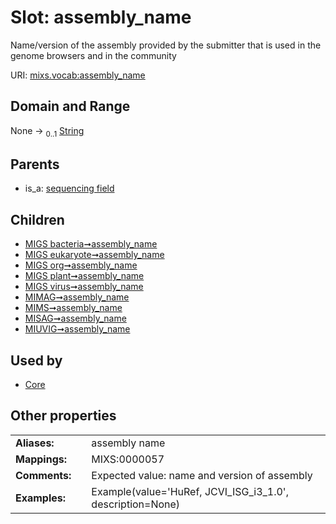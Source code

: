 
# Slot: assembly_name


Name/version of the assembly provided by the submitter that is used in the genome browsers and in the community

URI: [mixs.vocab:assembly_name](https://w3id.org/mixs/vocab/assembly_name)


## Domain and Range

None &#8594;  <sub>0..1</sub> [String](types/String.md)

## Parents

 *  is_a: [sequencing field](sequencing_field.md)

## Children

 *  [MIGS bacteria➞assembly_name](MIGS_bacteria_assembly_name.md)
 *  [MIGS eukaryote➞assembly_name](MIGS_eukaryote_assembly_name.md)
 *  [MIGS org➞assembly_name](MIGS_org_assembly_name.md)
 *  [MIGS plant➞assembly_name](MIGS_plant_assembly_name.md)
 *  [MIGS virus➞assembly_name](MIGS_virus_assembly_name.md)
 *  [MIMAG➞assembly_name](MIMAG_assembly_name.md)
 *  [MIMS➞assembly_name](MIMS_assembly_name.md)
 *  [MISAG➞assembly_name](MISAG_assembly_name.md)
 *  [MIUVIG➞assembly_name](MIUVIG_assembly_name.md)

## Used by

 * [Core](Core.md)

## Other properties

|  |  |  |
| --- | --- | --- |
| **Aliases:** | | assembly name |
| **Mappings:** | | MIXS:0000057 |
| **Comments:** | | Expected value: name and version of assembly |
| **Examples:** | | Example(value='HuRef, JCVI_ISG_i3_1.0', description=None) |

